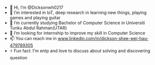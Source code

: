 - 👋 Hi, I’m @Dicksonwh0217
- 👀 I’m interested in IoT, deep research in learning new things, playing games and playing guitar
- 🌱 I’m currently studying Bachelor of Computer Science in Universiti Tunku Abdul Rahman(UTAR)
- 💞️ I’m looking for internship to improve my skill in Computer Science
- 📫 You can reach me in www.linkedin.com/in/dickson-shee-wei-hau-479789305
- ⚡ Fun fact: I'm entp and love to discuss about solving and discovering question
